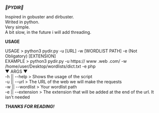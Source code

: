 ***🐍PYDIR🐍***
                                                                                                                                                 
Inspired in gobuster and dirbuster.                                                                            
Writed in python.                                                                             
Very simple.                                                                            
A bit slow, in the future i will add threading.                                                                                                                                 
                                                                                                                                  
**USAGE**
                                                                                                                                                 
USAGE > python3 pydir.py -u [URL] -w [WORDLIST PATH] -e (Not Obligatory) [EXTENSION]                                                                                               
EXAMPLE > python3 pydir.py -u https:// www .web .com/ -w /home/user/Desktop/wordlists/dict.txt -e php                                         
▼ ARGS ▼                                                                                                                                                                    
-h || --help > Shows the usage of the script                                                                                                                           
-u || --url > The URL of the web we will make the requests                                                                                  
-w || --wordlist > Your wordlist path                                                                                                                           
-e || --extension > The extension that will be added at the end of the url. It isn't needed                                                                                         
                                                                                         
***THANKS FOR READING!***                                                                                                                                                  
